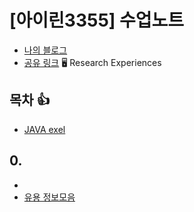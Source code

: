 # [아이린3355] 수업노트
- [나의 블로그](https://blog.naver.com/0flex?usp=drive_link)
- [공유 링크](https://docs.google.com/spreadsheets/d/1flnqSaVL5WnI76xwxW1Y9qtJ2w6WAgwS6xFecxf6_Kk/edit?usp=sharing?usp=drive_link)
🖥️ Research Experiences
## 목차  :+1:

- [JAVA exel](https://docs.google.com/spreadsheets/d/1m_p89PRKmVSOsaXpn2S9Js-BcrFzdRwyeNVif3eP_RE/edit?usp=sharing?usp=drive_link)


## 0. 
-
- [유용 정보모음](https://docs.google.com/spreadsheets/d/1flnqSaVL5WnI76xwxW1Y9qtJ2w6WAgwS6xFecxf6_Kk/edit?usp=sharing?usp=sharing?usp=drive_link)
